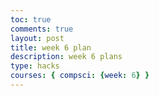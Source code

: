 ```yaml
---
toc: true
comments: true
layout: post
title: week 6 plan
description: week 6 plans
type: hacks
courses: { compsci: {week: 6} }
---
```

